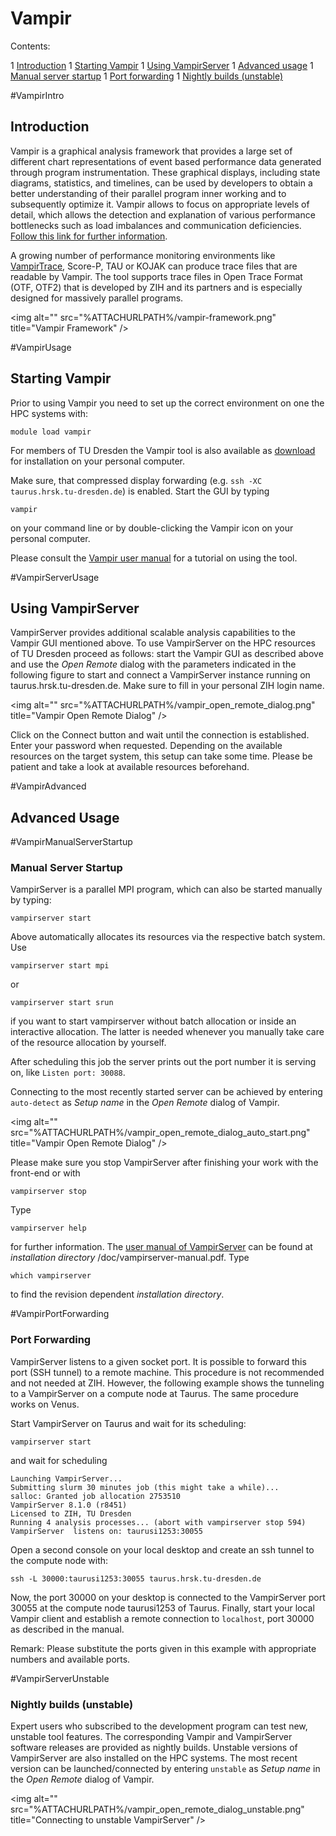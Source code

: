 # Vampir

Contents:

1 [Introduction](#VampirIntro) 1 [Starting Vampir](#VampirUsage) 1
[Using VampirServer](#VampirServerUsage) 1 [Advanced
usage](#VampirAdvanced) 1 [Manual server
startup](#VampirManualServerStartup) 1 [Port
forwarding](#VampirPortForwarding) 1 [Nightly builds
(unstable)](#VampirServerUnstable)

#VampirIntro

## Introduction

Vampir is a graphical analysis framework that provides a large set of
different chart representations of event based performance data
generated through program instrumentation. These graphical displays,
including state diagrams, statistics, and timelines, can be used by
developers to obtain a better understanding of their parallel program
inner working and to subsequently optimize it. Vampir allows to focus on
appropriate levels of detail, which allows the detection and explanation
of various performance bottlenecks such as load imbalances and
communication deficiencies. [Follow this link for further
information](http://tu-dresden.de/die_tu_dresden/zentrale_einrichtungen/zih/forschung/projekte/vampir).

A growing number of performance monitoring environments like
[VampirTrace](Compendium.VampirTrace), Score-P, TAU or KOJAK can produce
trace files that are readable by Vampir. The tool supports trace files
in Open Trace Format (OTF, OTF2) that is developed by ZIH and its
partners and is especially designed for massively parallel programs.

\<img alt="" src="%ATTACHURLPATH%/vampir-framework.png" title="Vampir
Framework" />

#VampirUsage

## Starting Vampir

Prior to using Vampir you need to set up the correct environment on one
the HPC systems with:

    module load vampir

For members of TU Dresden the Vampir tool is also available as
[download](http://tu-dresden.de/die_tu_dresden/zentrale_einrichtungen/zih/forschung/projekte/vampir/vampir_download_tu)
for installation on your personal computer.

Make sure, that compressed display forwarding (e.g.
`ssh -XC taurus.hrsk.tu-dresden.de`) is enabled. Start the GUI by typing

    vampir

on your command line or by double-clicking the Vampir icon on your
personal computer.

Please consult the [Vampir user
manual](http://tu-dresden.de/die_tu_dresden/zentrale_einrichtungen/zih/forschung/projekte/vampir/dateien/Vampir-User-Manual.pdf)
for a tutorial on using the tool.

#VampirServerUsage

## Using VampirServer

VampirServer provides additional scalable analysis capabilities to the
Vampir GUI mentioned above. To use VampirServer on the HPC resources of
TU Dresden proceed as follows: start the Vampir GUI as described above
and use the *Open Remote* dialog with the parameters indicated in the
following figure to start and connect a VampirServer instance running on
taurus.hrsk.tu-dresden.de. Make sure to fill in your personal ZIH login
name.

\<img alt="" src="%ATTACHURLPATH%/vampir_open_remote_dialog.png"
title="Vampir Open Remote Dialog" />

Click on the Connect button and wait until the connection is
established. Enter your password when requested. Depending on the
available resources on the target system, this setup can take some time.
Please be patient and take a look at available resources beforehand.

#VampirAdvanced

## Advanced Usage

#VampirManualServerStartup

### Manual Server Startup

VampirServer is a parallel MPI program, which can also be started
manually by typing:

    vampirserver start

Above automatically allocates its resources via the respective batch
system. Use

    vampirserver start mpi

or

    vampirserver start srun

if you want to start vampirserver without batch allocation or inside an
interactive allocation. The latter is needed whenever you manually take
care of the resource allocation by yourself.

After scheduling this job the server prints out the port number it is
serving on, like `Listen port: 30088`.

Connecting to the most recently started server can be achieved by
entering `auto-detect` as *Setup name* in the *Open Remote* dialog of
Vampir.

\<img alt=""
src="%ATTACHURLPATH%/vampir_open_remote_dialog_auto_start.png"
title="Vampir Open Remote Dialog" />

Please make sure you stop VampirServer after finishing your work with
the front-end or with

    vampirserver stop

Type

    vampirserver help 

for further information. The [user manual of
VampirServer](http://tu-dresden.de/die_tu_dresden/zentrale_einrichtungen/zih/forschung/projekte/vampir/dateien/VampirServer-User-Manual.pdf)
can be found at *installation directory* /doc/vampirserver-manual.pdf.
Type

    which vampirserver

to find the revision dependent *installation directory*.

#VampirPortForwarding

### Port Forwarding

VampirServer listens to a given socket port. It is possible to forward
this port (SSH tunnel) to a remote machine. This procedure is not
recommended and not needed at ZIH. However, the following example shows
the tunneling to a VampirServer on a compute node at Taurus. The same
procedure works on Venus.

Start VampirServer on Taurus and wait for its scheduling:

    vampirserver start

and wait for scheduling

    Launching VampirServer...
    Submitting slurm 30 minutes job (this might take a while)...
    salloc: Granted job allocation 2753510
    VampirServer 8.1.0 (r8451)
    Licensed to ZIH, TU Dresden
    Running 4 analysis processes... (abort with vampirserver stop 594)
    VampirServer  listens on: taurusi1253:30055

Open a second console on your local desktop and create an ssh tunnel to
the compute node with:

    ssh -L 30000:taurusi1253:30055 taurus.hrsk.tu-dresden.de

Now, the port 30000 on your desktop is connected to the VampirServer
port 30055 at the compute node taurusi1253 of Taurus. Finally, start
your local Vampir client and establish a remote connection to
`localhost`, port 30000 as described in the manual.

Remark: Please substitute the ports given in this example with
appropriate numbers and available ports.

#VampirServerUnstable

### Nightly builds (unstable)

Expert users who subscribed to the development program can test new,
unstable tool features. The corresponding Vampir and VampirServer
software releases are provided as nightly builds. Unstable versions of
VampirServer are also installed on the HPC systems. The most recent
version can be launched/connected by entering `unstable` as *Setup name*
in the *Open Remote* dialog of Vampir.

\<img alt=""
src="%ATTACHURLPATH%/vampir_open_remote_dialog_unstable.png"
title="Connecting to unstable VampirServer" />
